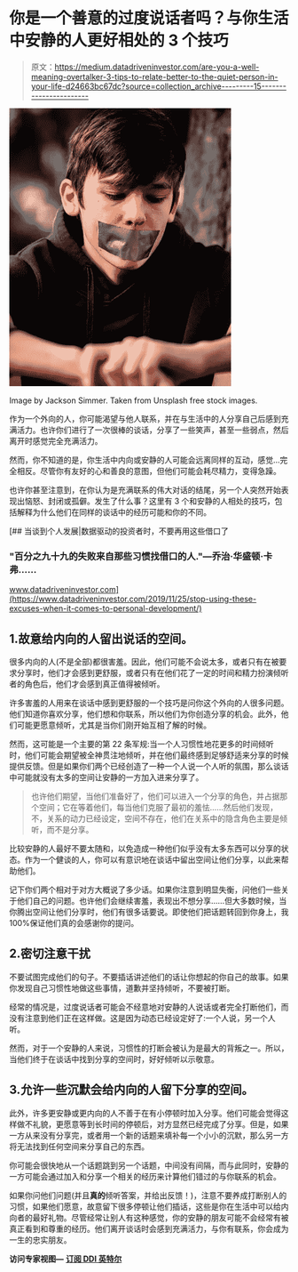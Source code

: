 # 你是一个善意的过度说话者吗？与你生活中安静的人更好相处的 3 个技巧

> 原文：<https://medium.datadriveninvestor.com/are-you-a-well-meaning-overtalker-3-tips-to-relate-better-to-the-quiet-person-in-your-life-d24663bc67dc?source=collection_archive---------15----------------------->

![](img/c4b04c9f112282df4e084ae9f59fa4fb.png)

Image by Jackson Simmer. Taken from Unsplash free stock images.

作为一个外向的人，你可能渴望与他人联系，并在与生活中的人分享自己后感到充满活力。也许你们进行了一次很棒的谈话，分享了一些笑声，甚至一些弱点，然后离开时感觉完全充满活力。

然而，你不知道的是，你生活中内向或安静的人可能会远离同样的互动，感觉…完全相反。尽管你有友好的心和善良的意图，但他们可能会耗尽精力，变得急躁。

也许你甚至注意到，在你认为是充满联系的伟大对话的结尾，另一个人突然开始表现出恼怒、封闭或孤僻。发生了什么事？这里有 3 个和安静的人相处的技巧，包括解释为什么他们在同样的谈话中的经历可能和你的不同。

[](https://www.datadriveninvestor.com/2019/11/25/stop-using-these-excuses-when-it-comes-to-personal-development/) [## 当谈到个人发展|数据驱动的投资者时，不要再用这些借口了

### "百分之九十九的失败来自那些习惯找借口的人."―乔治·华盛顿·卡弗……

www.datadriveninvestor.com](https://www.datadriveninvestor.com/2019/11/25/stop-using-these-excuses-when-it-comes-to-personal-development/) 

## 1.故意给内向的人留出说话的空间。

很多内向的人(不是全部)都很害羞。因此，他们可能不会说太多，或者只有在被要求分享时，他们才会感到更舒服，或者只有在他们花了一定的时间和精力扮演倾听者的角色后，他们才会感到真正值得被倾听。

许多害羞的人用来在谈话中感到更舒服的一个技巧是问你这个外向的人很多问题。他们知道你喜欢分享，他们想和你联系，所以他们为你创造分享的机会。此外，他们可能更愿意倾听，尤其是当你们刚开始互相了解的时候。

然而，这可能是一个主要的第 22 条军规:当一个人习惯性地花更多的时间倾听时，他们可能会期望被全神贯注地倾听，并在他们最终感到足够舒适来分享的时候提供反馈。但是如果你们两个已经创造了一种一个人说一个人听的氛围，那么谈话中可能就没有太多的空间让安静的一方加入进来分享了。

> 也许他们期望，当他们准备好了，他们可以进入一个分享的角色，并占据那个空间；它在等着他们，每当他们克服了最初的羞怯……然后他们发现，不，关系的动力已经设定，空间不存在，他们在关系中的隐含角色主要是倾听，而不是分享。

比较安静的人最好不要太随和，以免造成一种他们似乎没有太多东西可以分享的状态。作为一个健谈的人，你可以有意识地在谈话中留出空间让他们分享，以此来帮助他们。

记下你们两个相对于对方大概说了多少话。如果你注意到明显失衡，问他们一些关于他们自己的问题。也许他们会继续害羞，表现出不想分享……但大多数时候，当你腾出空间让他们分享时，他们有很多话要说。即使他们把话题转回到你身上，我 100%保证他们真的会感谢你的提问。

## 2.密切注意干扰

不要试图完成他们的句子。不要插话讲述他们的话让你想起的你自己的故事。如果你发现自己习惯性地做这些事情，道歉并坚持倾听，不要被打断。

经常的情况是，过度说话者可能会不经意地对安静的人说话或者完全打断他们，而没有注意到他们正在这样做。这是因为动态已经设定好了:一个人说，另一个人听。

然而，对于一个安静的人来说，习惯性的打断会被认为是最大的背叛之一。所以，当他们终于在谈话中找到分享的空间时，好好倾听以示敬意。

## 3.允许一些沉默会给内向的人留下分享的空间。

此外，许多更安静或更内向的人不善于在有小停顿时加入分享。他们可能会觉得这样做不礼貌，更愿意等到长时间的停顿后，对方显然已经完成了分享。但是，如果一方从来没有分享完，或者用一个新的话题来填补每一个小小的沉默，那么另一方将无法找到任何空间来分享自己的东西。

你可能会很快地从一个话题跳到另一个话题，中间没有间隔，而与此同时，安静的一方可能会通过加入和分享一个相关的经历来计算他们错过的与你联系的机会。

如果你问他们问题(并且**真的**倾听答案，并给出反馈！)，注意不要养成打断别人的习惯，如果他们愿意，故意留下很多停顿让他们插话，这些是你在生活中可以给内向者的最好礼物。尽管经常让别人有这种感觉，你的安静的朋友可能不会经常有被真正看到和尊重的经历。他们离开谈话时会感到充满活力，与你有联系，你会成为一生的忠实朋友。

**访问专家视图—** [**订阅 DDI 英特尔**](https://datadriveninvestor.com/ddi-intel)